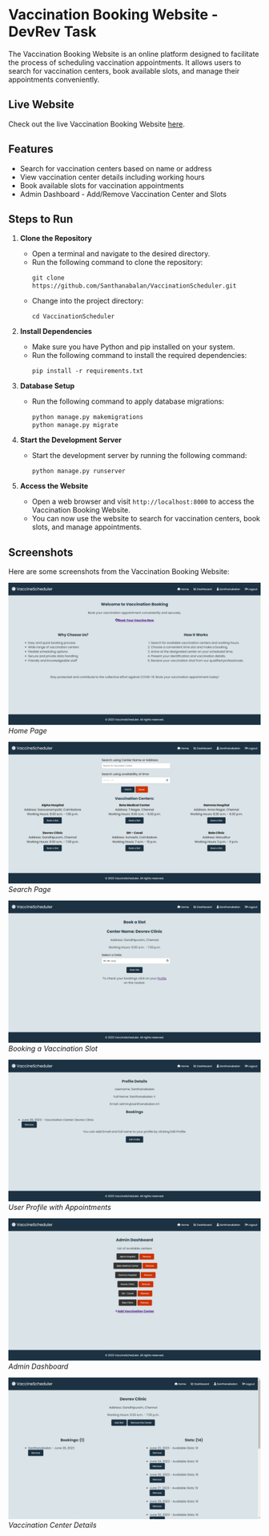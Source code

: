 # Vaccination Booking Website - DevRev Task

The Vaccination Booking Website is an online platform designed to facilitate the process of scheduling vaccination appointments. It allows users to search for vaccination centers, book available slots, and manage their appointments conveniently.

## Live Website

Check out the live Vaccination Booking Website [here](https://covax.santhanabalan.ml/).

## Features

- Search for vaccination centers based on name or address
- View vaccination center details including working hours
- Book available slots for vaccination appointments
- Admin Dashboard - Add/Remove Vaccination Center and Slots

## Steps to Run

1. **Clone the Repository**
   - Open a terminal and navigate to the desired directory.
   - Run the following command to clone the repository:
     ```
     git clone https://github.com/Santhanabalan/VaccinationScheduler.git
     ```
   - Change into the project directory:
     ```
     cd VaccinationScheduler
     ```

2. **Install Dependencies**
   - Make sure you have Python and pip installed on your system.
   - Run the following command to install the required dependencies:
     ```
     pip install -r requirements.txt
     ```

3. **Database Setup**
   - Run the following command to apply database migrations:
     ```
     python manage.py makemigrations
     python manage.py migrate
     ```

4. **Start the Development Server**
   - Start the development server by running the following command:
     ```
     python manage.py runserver
     ```

5. **Access the Website**
   - Open a web browser and visit `http://localhost:8000` to access the Vaccination Booking Website.
   - You can now use the website to search for vaccination centers, book slots, and manage appointments.

## Screenshots

Here are some screenshots from the Vaccination Booking Website:

![Home Page](/Screenshots/Home.png)
*Home Page*

![Search Page](/Screenshots/Search.png)
*Search Page*

![Booking Page](/Screenshots/Book.png)
*Booking a Vaccination Slot*

![User Profile](/Screenshots/Profile.png)
*User Profile with Appointments*

![Admin Dashboard](/Screenshots/Dashboard.png)
*Admin Dashboard*

![Center Details](/Screenshots/Center_Details.png)
*Vaccination Center Details*
